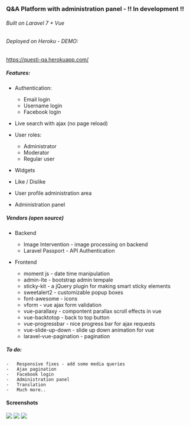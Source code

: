 ### Q&A Platform with administration panel - !! In development !!

###### Built on Laravel 7 + Vue

###### Deployed on Heroku - DEMO:

<a href="https://questi-qa.herokuapp.com/" target="_blank">https://questi-qa.herokuapp.com/</a>

##### Features:

-   Authentication:

    -   Email login
    -   Username login
    -   Facebook login

-   Live search with ajax (no page reload)

-   User roles:

    -   Administrator
    -   Moderator
    -   Regular user

-   Widgets

-   Like / Dislike

-   User profile administration area

-   Administration panel

##### Vendors (open source)

-   Backend

    -   Image Intervention - image processing on backend
    -   Laravel Passport - API Authentication

-   Frontend
    -   moment js - date time manipulation
    -   admin-lte - bootstrap admin tempale
    -   sticky-kit - a jQuery plugin for making smart sticky elements
    -   sweetalert2 - customizable popup boxes
    -   font-awesome - icons
    -   vform - vue ajax form validation
    -   vue-parallaxy - compontent parallax scroll effects in vue
    -   vue-backtotop - back to top button
    -   vue-progressbar - nice progress bar for ajax requests
    -   vue-slide-up-down - slide up down animation for vue
    -   laravel-vue-pagination - pagination

##### To do:

    -   Responsive fixes - add some media queries
    -   Ajax pagination
    -   Facebook login
    -   Administration panel
    -   Translation
    -   Much more..
    
#### Screenshots
![](https://i.imgur.com/fV48nqZ.png)
![](https://i.imgur.com/p9qpe61.png)
![](https://i.imgur.com/XQRNHqx.png)



    
